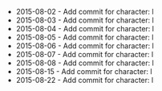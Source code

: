 - 2015-08-02 - Add commit for character: l
- 2015-08-03 - Add commit for character: l
- 2015-08-04 - Add commit for character: l
- 2015-08-05 - Add commit for character: l
- 2015-08-06 - Add commit for character: l
- 2015-08-07 - Add commit for character: l
- 2015-08-08 - Add commit for character: l
- 2015-08-15 - Add commit for character: l
- 2015-08-22 - Add commit for character: l
